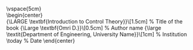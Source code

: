 \vspace{5cm}  
\begin{center}  
    {\LARGE \textbf{Introduction to Control Theory}}\\[1.5cm]  % Title of the book
    {\Large \textbf{Omri D.}}\\[0.5cm]  % Author name
    {\large \textit{Department of Engineering, University Name}}\\[1cm]  % Institution
    \today  % Date
\end{center}  